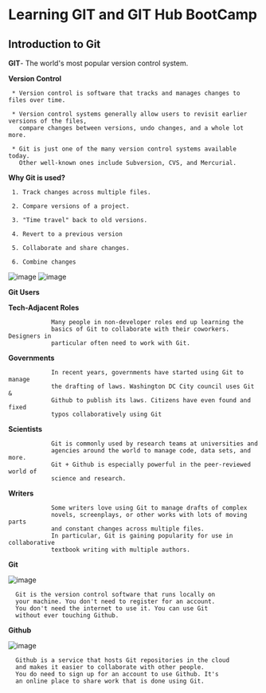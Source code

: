 # Learning GIT and GIT Hub BootCamp

## Introduction to Git

   
**GIT**- The world's most popular version control system.

**Version Control**

     * Version control is software that tracks and manages changes to files over time.

     * Version control systems generally allow users to revisit earlier versions of the files, 
       compare changes between versions, undo changes, and a whole lot more.

     * Git is just one of the many version control systems available today. 
       Other well-known ones include Subversion, CVS, and Mercurial.
     
**Why Git is used?**

     1. Track changes across multiple files.

     2. Compare versions of a project.

     3. "Time travel" back to old versions.

     4. Revert to a previous version

     5. Collaborate and share changes.

     6. Combine changes
     
![image](https://user-images.githubusercontent.com/40575416/197381712-3b27bd34-861e-4ad7-8497-1a51d4de2c70.png)
![image](https://user-images.githubusercontent.com/40575416/197381727-c7d4f7f8-eb76-4e45-9cd2-ed066fac20da.png)


**Git Users**

   **Tech-Adjacent Roles**
        
                Many people in non-developer roles end up learning the
                basics of Git to collaborate with their coworkers. Designers in
                particular often need to work with Git.
   **Governments**
        
                In recent years, governments have started using Git to manage
                the drafting of laws. Washington DC City council uses Git &
                Github to publish its laws. Citizens have even found and fixed
                typos collaboratively using Git
                
   **Scientists**
   
                Git is commonly used by research teams at universities and
                agencies around the world to manage code, data sets, and more.
                Git + Github is especially powerful in the peer-reviewed world of
                science and research.
                
   **Writers**
   
                Some writers love using Git to manage drafts of complex
                novels, screenplays, or other works with lots of moving parts
                and constant changes across multiple files.
                In particular, Git is gaining popularity for use in collaborative
                textbook writing with multiple authors.
                

**Git** 

![image](https://user-images.githubusercontent.com/40575416/197382195-7d2b2397-5f9a-42ba-a3d0-c58c65d5cda8.png)

      Git is the version control software that runs locally on
      your machine. You don't need to register for an account.
      You don't need the internet to use it. You can use Git
      without ever touching Github.
      
**Github** 

![image](https://user-images.githubusercontent.com/40575416/197382203-e8f40883-22bc-4ecb-9f6f-3b70cceaf0c2.png)

      Github is a service that hosts Git repositories in the cloud
      and makes it easier to collaborate with other people.
      You do need to sign up for an account to use Github. It's
      an online place to share work that is done using Git.
